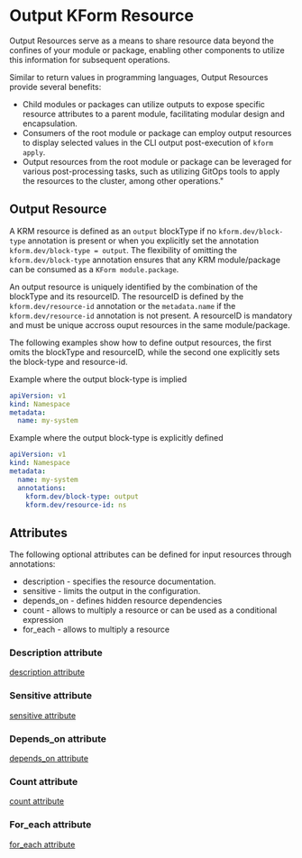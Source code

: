 # Output KForm Resource

Output Resources serve as a means to share resource data beyond the confines of your module or package, enabling other components to utilize this information for subsequent operations.

Similar to return values in programming languages, Output Resources provide several benefits:

- Child modules or packages can utilize outputs to expose specific resource attributes to a parent module, facilitating modular design and encapsulation.
- Consumers of the root module or package can employ output resources to display selected values in the CLI output post-execution of `kform apply`.
- Output resources from the root module or package can be leveraged for various post-processing tasks, such as utilizing GitOps tools to apply the resources to the cluster, among other operations."

## Output Resource

A KRM resource is defined as an `output` blockType if no `kform.dev/block-type` annotation is present or when you explicitly set the annotation `kform.dev/block-type = output`. The flexibility of omitting the `kform.dev/block-type` annotation ensures that any KRM module/package can be consumed as a `KForm module.package`.

An output resource is uniquely identified by the combination of the blockType and its resourceID. The resourceID is defined by the `kform.dev/resource-id` annotation or the `metadata.name` if the `kform.dev/resource-id` annotation is not present. A resourceID is mandatory and must be unique accross ouput resources in the same module/package. 

The following examples show how to define output resources, the first omits the blockType and resourceID, while the second one explicitly sets the block-type and resource-id.

Example where the output block-type is implied

```yaml
apiVersion: v1
kind: Namespace
metadata:
  name: my-system
```

Example where the output block-type is explicitly defined

```yaml
apiVersion: v1
kind: Namespace
metadata:
  name: my-system
  annotations:
    kform.dev/block-type: output
    kform.dev/resource-id: ns 
```

## Attributes

The following optional attributes can be defined for input resources through annotations:

- description - specifies the resource documentation.
- sensitive - limits the output in the configuration.
- depends_on -  defines hidden resource dependencies
- count - allows to multiply a resource or can be used as a conditional expression
- for_each -  allows to multiply a resource

### Description attribute

[description attribute](../attributes/description.md)

### Sensitive attribute

[sensitive attribute](../attributes/sensitive.md)

### Depends_on attribute

[depends_on attribute](../attributes/depends_on.md)

### Count attribute

[count attribute](../attributes/count.md)

### For_each attribute

[for_each attribute](../attributes/for_each.md)